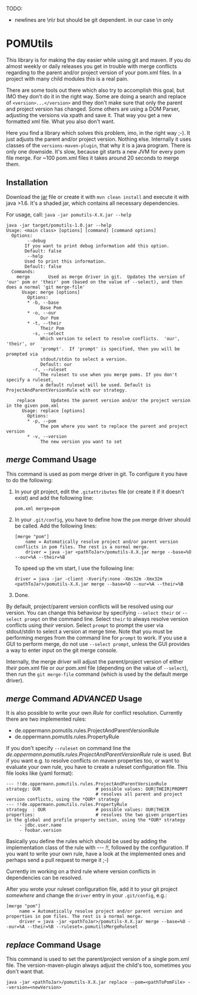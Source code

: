 TODO: 
  - newlines are \n\r but should be git dependent. in our case \n only


POMUtils
=============

This library is for making the day easier while using git and maven.
If you do almost weekly or daily releases you get in trouble with merge
conflicts regarding to the parent and/or project version of your pom.xml files.
In a project with many child modules this is a real pain.

There are some tools out there which also try to accomplish this goal,
but IMO they don't do it in the right way. Some are doing a search and
replace of `<version>...</version>` and they don't make sure that only
the parent and project version has changed. Some others are using a DOM Parser,
adjusting the versions via xpath and save it.
That way you get a new formatted xml file. What you also don't want.

Here you find a library which solves this problem, imo, in the right way ;-).
It just adjusts the parent and/or project version. Nothing else.
Internally it uses classes of the `versions-maven-plugin`,
that why it is a java program.
There is only one downside. It's slow, because git starts a new JVM for every pom file merge.
For ~100 pom.xml files it takes around 20 seconds to merge them.


Installation
------------

Download the [jar](https://github.com/cecom/pomutils/releases/latest) file or create it with `mvn clean install` and execute it with java >1.6.
It's a shaded jar, which contains all necessary dependencies.

For usage, call: `java -jar pomutils-X.X.jar --help`

```
java -jar target/pomutils-1.0.jar --help
Usage: <main class> [options] [command] [command options]
  Options:
        --debug
       If you want to print debug information add this option.
       Default: false
        --help
       Used to print this information.
       Default: false
  Commands:
    merge       Used as merge driver in git.  Updates the version of 'our' pom or 'their' pom (based on the value of --select), and then does a normal 'git merge-file'
      Usage: merge [options]
        Options:
        * -b, --base
             Base Pom
        * -o, --our
             Our Pom
        * -t, --their
             Their Pom
          -s, --select
             Which version to select to resolve conflicts.  'our', 'their', or
             'prompt'.  If 'prompt' is specified, then you will be prompted via
             stdout/stdin to select a version.
             Default: our
          -r, --ruleset
             The ruleset to use when you merge poms. If you don't specify a ruleset,
             a default ruleset will be used. Default is ProjectAndParentVersionRule with our strategy.

    replace      Updates the parent version and/or the project version in the given pom.xml
      Usage: replace [options]
        Options:
        * -p, --pom
             The pom where you want to replace the parent and project version
        * -v, --version
             The new version you want to set

```

*merge* Command Usage
------------
This command is used as pom merge driver in git. To configure it you have to do the following:

1. In your git project, edit the `.gitattributes` file (or create it if it doesn't exist) and add the following line:

    ```
    pom.xml merge=pom
    ```

2. In your `.git/config`, you have to define how the `pom` merge driver should be called. Add the following lines:

	```
	[merge "pom"]
		name = Automatically resolve project and/or parent version conflicts in pom files. The rest is a normal merge.
		driver = java -jar <pathToJar>/pomutils-X.X.jar merge --base=%O --our=%A --their=%B
	```

	To speed up the vm start, I use the following line:

	```driver = java -jar -client -Xverify:none -Xms32m -Xmx32m  <pathToJar>/pomutils-X.X.jar merge --base=%O --our=%A --their=%B```

3. Done.

By default, project/parent version conflicts will be resolved using *our* version.
You can change this behaviour by specifying `--select their` or  `--select prompt` on the command line.
Select `their` to always resolve version conflicts using *their* version.
Select `prompt` to prompt the user via stdout/stdin to select a version at merge time.
Note that you must be performing merges from the command line for `prompt` to work.
If you use a GUI to perform merge, do not use `--select prompt`, unless the GUI provides
a way to enter input on the git merge console.

Internally, the merge driver will adjust the parent/project version
of either *their* pom.xml file or *our* pom.xml file (depending on the value of `--select`),
then run the `git merge-file` command (which is used by the default merge driver).

*merge* Command *ADVANCED* Usage
------------

It is also possible to write your own *Rule* for conflict resolution. Currently there are two
implemented rules:

  - de.oppermann.pomutils.rules.ProjectAndParentVersionRule
  - de.oppermann.pomutils.rules.PropertyRule

If you don't specify `--ruleset` on command line the *de.oppermann.pomutils.rules.ProjectAndParentVersionRule*
rule is used. But if you want e.g. to resolve conflicts on maven properties too, or want
to evaluate your own rule, you have to create a ruleset configuration file. This file looks like (yaml format):

    --- !!de.oppermann.pomutils.rules.ProjectAndParentVersionRule
    strategy: OUR                     # possible values: OUR|THEIR|PROMPT
                                      # resolves all parent and project version conflicts, using the *OUR* strategy
    --- !!de.oppermann.pomutils.rules.PropertyRule
    strategy  : OUR                   # possible values: OUR|THEIR
    properties:                       # resolves the two given properties in the global and profile property section, using the *OUR* strategy
         - jdbc.user.name
         - foobar.version

Basically you define the rules which should be used by adding the implementation class of the rule with *--- !!*,
followed by the configuration. If you want to write your own rule, have a look at the implemented ones and perhaps send
a pull request to merge it ;-)

Currently im working on a third rule where version conflicts in dependencies can be resolved.

After you wrote your ruleset configuration file, add it to your git project *somewhere* and change the `driver` entry in your `.git/config`, e.g.:

```
[merge "pom"]
     name = Automatically resolve project and/or parent version and properties in pom files. The rest is a normal merge.
     driver = java -jar <pathToJar>/pomutils-X.X.jar merge --base=%O --our=%A --their=%B --ruleset=.pomutilsMergeRuleset
```

*replace* Command Usage
------------
This command is used to set the parent/project version of a single pom.xml file. The version-maven-plugin always adjust the child's too, sometimes you don't want that.

`java -jar <pathToJar>/pomutils-X.X.jar replace --pom=<pathToPomFile> --version=<newVersion>`

